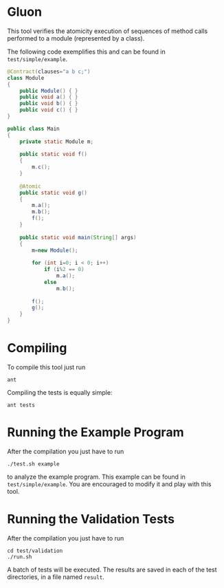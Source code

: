 Gluon
=====

This tool verifies the atomicity execution of sequences of method calls performed
to a module (represented by a class).

The following code exemplifies this and can be found in ```test/simple/example```.

```java
@Contract(clauses="a b c;")
class Module
{
    public Module() { }
    public void a() { }
    public void b() { }
    public void c() { }
}

public class Main
{
    private static Module m;
    
    public static void f()
    {
        m.c();
    }
    
    @Atomic
    public static void g()
    {
        m.a();
        m.b();
        f();
    }
    
    public static void main(String[] args)
    {
        m=new Module();
        
        for (int i=0; i < 0; i++)
            if (i%2 == 0)
                m.a();
            else
                m.b();
        
        f();
        g();
    }
}
```

Compiling
=========

To compile this tool just run

```shell
ant
```

Compiling the tests is equally simple:

```shell
ant tests
```

Running the Example Program
===========================

After the compilation you just have to run

```shell
./test.sh example
```

to analyze the example program. This example can be found in ```test/simple/example```.
You are encouraged to modify it and play with this tool.

Running the Validation Tests
============================

After the compilation you just have to run

```shell
cd test/validation
./run.sh
```

A batch of tests will be executed. The results are saved in each of the test
directories, in a file named ```result```.
